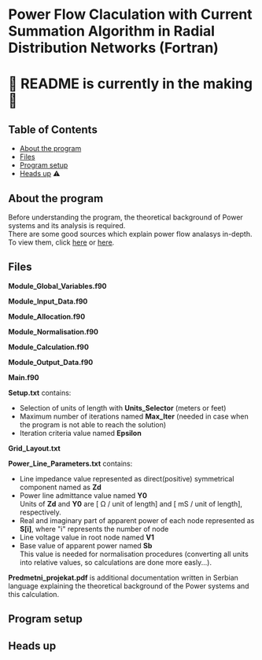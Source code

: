 # Power Flow Claculation with Current Summation Algorithm in Radial Distribution Networks (Fortran)
# :hammer: README is currently in the making :hammer:

## Table of Contents
 * [About the program](#about-the-program)
 * [Files](#files)
 * [Program setup](#program-setup)
 * [Heads up](#heads-up) :warning:

## About the program
Before understanding the program, the theoretical background of Power systems and its analysis is required.  
There are some good sources which explain power flow analasys in-depth. To view them, click [here](https://electrisim.com/load-flow-power-flow.html) or [here](https://www.intechopen.com/books/computational-models-in-engineering/power-flow-analysis).
  
## Files

**Module_Global_Variables.f90**

**Module_Input_Data.f90**

**Module_Allocation.f90**

**Module_Normalisation.f90**

**Module_Calculation.f90**

**Module_Output_Data.f90**

**Main.f90**

**Setup.txt** contains:
 - Selection of units of length with **Units_Selector** (meters or feet)
 - Maximum number of iterations named **Max_Iter** (needed in case when the program is not able to reach the solution)
 - Iteration criteria value named **Epsilon**

**Grid_Layout.txt**

**Power_Line_Parameters.txt** contains:
 - Line impedance value represented as direct(positive) symmetrical component named as **Zd**
 - Power line admittance value named **Y0**\
 Units of **Zd** and **Y0** are [ Ω / unit of length] and [ mS / unit of length], respectively.
 - Real and imaginary part of apparent power of each node represented as **S[i]**, where "i" represents the number of node
 - Line voltage value in root node named **V1**
 - Base value of apparent power named **Sb**\
 This value is needed for normalisation procedures (converting all units into relative values, so calculations are done more easly...).

**Predmetni_projekat.pdf** is additional documentation written in Serbian language explaining the theoretical background of the Power systems and this calculation.

## Program setup

## Heads up
